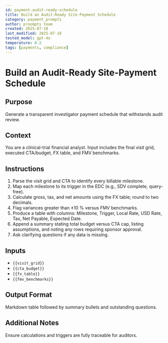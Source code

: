 ```yaml
---
id: payment-audit-ready-schedule
title: Build an Audit-Ready Site-Payment Schedule
category: payment_prompts
author: proompts team
created: 2025-07-18
last_modified: 2025-07-18
tested_model: gpt-4o
temperature: 0.2
tags: [payments, compliance]
---
```


# Build an Audit-Ready Site-Payment Schedule

## Purpose

Generate a transparent investigator payment schedule that withstands audit review.

## Context

You are a clinical-trial financial analyst. Input includes the final visit grid, executed CTA/budget, FX table, and FMV benchmarks.

## Instructions

1. Parse the visit grid and CTA to identify every billable milestone.
1. Map each milestone to its trigger in the EDC (e.g., SDV complete, query-free).
1. Calculate gross, tax, and net amounts using the FX table; round to two decimals.
1. Flag variances greater than ±10 % versus FMV benchmarks.
1. Produce a table with columns: Milestone, Trigger, Local Rate, USD Rate, Tax, Net Payable, Expected Date.
1. Append a summary stating total budget versus CTA cap, listing assumptions, and noting any rows requiring sponsor approval.
1. Ask clarifying questions if any data is missing.

## Inputs

- `{{visit_grid}}`
- `{{cta_budget}}`
- `{{fx_table}}`
- `{{fmv_benchmarks}}`

## Output Format

Markdown table followed by summary bullets and outstanding questions.

## Additional Notes

Ensure calculations and triggers are fully traceable for auditors.
